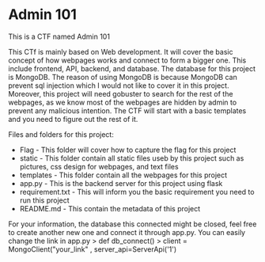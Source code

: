 # Admin 101
This is a CTF named Admin 101

This CTf is mainly based on Web development. It will cover the basic concept of how webpages works and connect to form a bigger one. This include frontend, API, backend, and database. The database for this project is MongoDB. The reason of using MongoDB is because MongoDB can prevent sql injection which I would not like to cover it in this project. Moreover, this project will need gobuster to search for the rest of the webpages, as we know most of the webpages are hidden by admin to prevent any malicious intention. The CTF will start with a basic templates and you need to figure out the rest of it.

Files and folders for this project:
- Flag - This folder will cover how to capture the flag for this project
- static - This folder contain all static files useb by this project such as pictures, css design for webpages, and text files
- templates - This folder contain all the webpages for this project
- app.py - This is the backend server for this project using flask
- requirement.txt - This will inform you the basic requirement you need to run this project
- README.md - This contain the metadata of this project

For your information, the database this connected might be closed, feel free to create another new one and connect it through app.py. 
You can easily change the link in app.py > def db_connect() > client = MongoClient("your_link" , server_api=ServerApi('1')
